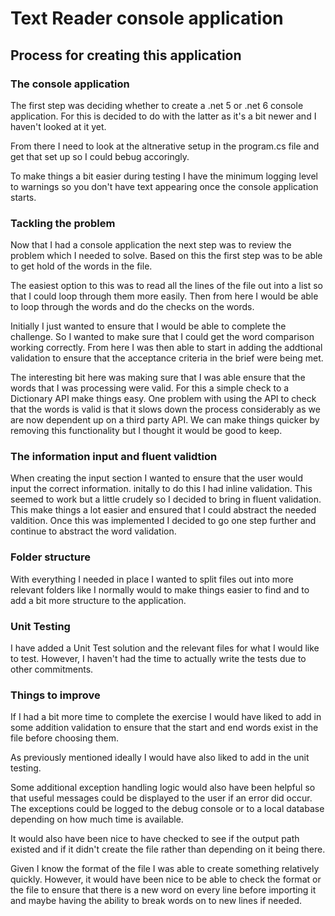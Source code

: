 # Text Reader console application

## Process for creating this application 

### The console application

The first step was deciding whether to create a .net 5 or .net 6 console application. For this is decided to do with the latter as it's a bit newer and I haven't looked at it yet. 

From there I need to look at the altnerative setup in the program.cs file and get that set up so I could bebug accoringly.

To make things a bit easier during testing I have the minimum logging level to warnings so you don't have text appearing once the console application starts. 

### Tackling the problem

Now that I had a console application the next step was to review the problem which I needed to solve. Based on this the first step was to be able to get hold of the words in the file.

The easiest option to this was to read all the lines of the file out into a list so that I could loop through them more easily. Then from here I would be able to loop through the words and do the checks on the words. 

Initially I just wanted to ensure that I would be able to complete the challenge. So I wanted to make sure that I could get the word comparison working correctly. From here I was then able to start in adding the addtional validation to ensure that the acceptance criteria in the brief were being met. 

The interesting bit here was making sure that I was able ensure that the words that I was processing were valid. For this a simple check to a Dictionary API make things easy. One problem with using the API to check that the words is valid is that it slows down the process considerably as we are now dependent up on a third party API. We can make things quicker by removing this functionality but I thought it would be good to keep. 

### The information input and fluent validtion

When creating the input section I wanted to ensure that the user would input the correct information. initally to do this I had inline validation. This seemed to work but a little crudely so I decided to bring in fluent validation. This make things a lot easier and ensured that I could abstract the needed valdition. Once this was implemented I decided to go one step further and continue to abstract the word validation.  

### Folder structure

With everything I needed in place I wanted to split files out into more relevant folders like I normally would to make things easier to find and to add a bit more structure to the application.


### Unit Testing 

I have added a Unit Test solution and the relevant files for what I would like to test. However, I haven't had the time to actually write the tests due to other commitments. 

### Things to improve

If I had a bit more time to complete the exercise I would have liked to add in some addition validation to ensure that the start and end words exist in the file before choosing them. 

As previously mentioned ideally I would have also liked to add in the unit testing. 

Some additional exception handling logic would also have been helpful so that useful messages could be displayed to the user if an error did occur. The exceptions could be logged to the debug console or to a local database depending on how much time is available. 

It would also have been nice to have checked to see if the output path existed and if it didn't create the file rather than depending on it being there. 

Given I know the format of the file I was able to create something relatively quickly. However, it would have been nice to be able to check the format or the file to ensure that there is a new word on every line before importing it and maybe having the ability to break words on to new lines if needed. 
